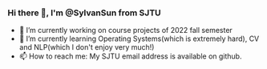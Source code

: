 ### Hi there 👋, I'm @SylvanSun from SJTU

- 🔭 I’m currently working on course projects of 2022 fall semester
- 🌱 I’m currently learning Operating Systems(which is extremely hard), CV and NLP(which I don't enjoy very much!)
- 📫 How to reach me: My SJTU email address is available on github.



<!--
**SylvanSun/SylvanSun** is a ✨ _special_ ✨ repository because its `README.md` (this file) appears on your GitHub profile.

<div>
  <img align="left" src="https://github-readme-stats.vercel.app/api?username=SylvanSun&show_icons=true&count_private=true&include_all_commits=true&hide=" />
  <img align="right" src="https://github-readme-stats.vercel.app/api/top-langs/?username=SylvanSun&count_private=true&include_all_commits=false&hide=tex" />
</div>

Here are some ideas to get you started:

- 👯 I’m looking to collaborate on ...
- 🤔 I’m looking for help with ...
- 💬 Ask me about ...
- 😄 Pronouns: ...
- ⚡ Fun fact: ...
-->
